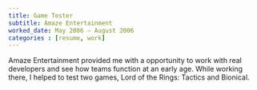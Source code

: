 ```yaml
---
title: Game Tester
subtitle: Amaze Entertainment
worked_date: May 2006 – August 2006
categories : [resume, work]
---
```

Amaze Entertainment provided me with a opportunity to work with real developers and see how teams function at an early age. While working there, I helped to test two games, Lord of the Rings: Tactics and Bionical.
